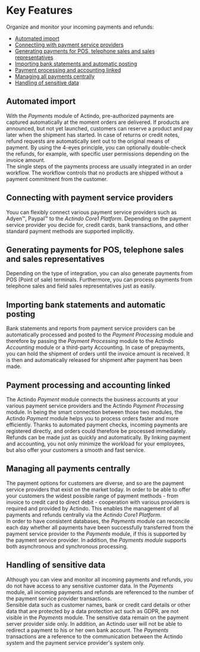 # Key Features
Organize and monitor your incoming payments and refunds:   

- [Automated import](./02_Features.md#automated-import)      
- [Connectiing with payment service providers](./02_Features.md#connection-of-payment-service-providers)   
- [Generating payments for POS, telephone sales and sales representatives](./02_Features.md#generation-of-payments-for-pos-telephone-sales-and-sales-representatives)   
- [Importing bank statements and automatic posting](./02_Features.md#import-of-bank-statements-and-automatic-posting)   
- [Payment processing and accounting linked](./02_Features.md#payment-processing-and-accounting-linked)   
- [Managing all payments centrally](./02_Features.md#managing-all-payments-centrally)  
- [Handling of sensitive data](./02_Features.md#handling-of-sensitive-data)


## Automated import
With the *Payments* module of Actindo, pre-authorized payments are captured automatically at the moment orders are delivered. If products are announced, but not yet launched, customers can reserve a product and pay later when the shipment has started.
In case of returns or credit notes, refund requests are automatically sent out to the original means of payment. By using the 4-eyes principle, you can optionally double-check the refunds, for example, with specific user permissions depending on the invoice amount.  
The single steps of the payments process are usually integrated in an order workflow. The workflow controls that no products are shipped without a payment commitment from the customer.



## Connecting with payment service providers
Youu can flexibly connect various payment service providers such as Adyen&trade;, Paypal&trade; to the *Actindo Core1 Platform*. Depending on the payment service provider you decide for, credit cards, bank transactions, and other standard payment methods are supported implicitly.


## Generating payments for POS, telephone sales and sales representatives
Depending on the type of integration, you can also generate payments from POS (Point of sale) terminals. Furthermore, you can process payments from telephone sales and field sales representatives just as easily.<!---Stefan, dieses ist aus der Website, Oliver sagte, dass Payment POS gar nicht unterstützt (es geht direkt in die Zahlungsabwicklung), sollen wir den Abschnitt herausnehmen?--> 



## Importing bank statements and automatic posting
Bank statements and reports from payment service providers can be automatically processed and posted to the *Payment Processing* module and therefore by passing the *Payment Processing* module to the Actindo *Accounting* module or a third-party Accounting. In case of prepayments, you can hold the shipment of orders until the invoice amount is received. It is then and automatically released for shipment after payment has been made.


## Payment processing and accounting linked 
 The Actindo *Payment* module connects the business accounts at your various payment service providers and the Actindo *Payment Processing* module. In being the smart connection between those two modules, the Actindo *Payment* module helps you to process orders faster and more efficiently. Thanks to automated payment checks, incoming payments are registered directly, and orders could therefore be processed immediately. Refunds can be made just as quickly and automatically. By linking payment and accounting, you not only minimize the workload for your employees, but also offer your customers a smooth and fast service. 


## Managing all payments centrally 
The payment options for customers are diverse, and so are the payment service providers that exist on the market today. In order to be able to offer your customers the widest possible range of payment methods - from invoice to credit card to direct debit - cooperation with various providers is required and provided by Actindo. This enables the management of all payments and refunds centrally via the *Actindo Core1 Platform*.  
In order to have consistent databases, the *Payments* module can reconcile each day whether all payments have been successfully transferred from the payment service provider to the *Payments* module, if this is supported by the payment service provider. In addition, the *Payments module* supports both asynchronous and synchronous processing.


## Handling of sensitive data
Although you can view and monitor all incoming payments and refunds, you do not have access to any sensitive customer data. In the *Payments* module, all incoming payments and refunds are referenced to the number of the payment service provider transactions.   
Sensible data such as customer names, bank or credit card details or other data that are protected by a data protection act such as GDPR, are not visible in the *Payments* module. 
The sensitive data remain on the payment server provider side only. In addition, an Actindo user will not be able to redirect a payment to his or her own bank account. The *Payments* transactions are a reference to the communication between the Actindo system and the payment service provider's system only. 

